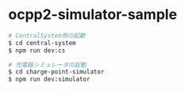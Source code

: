 # ocpp2-simulator-sample

```bash
# CentralSystem側の起動
$ cd central-system
$ npm run dev:cs

# 充電器シミュレータの起動
$ cd charge-point-simulator
$ npm run dev:simulator
```
